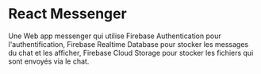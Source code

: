 # React Messenger

Une Web app messenger qui utilise Firebase Authentication pour l'authentification, Firebase Realtime Database pour stocker les messages du chat et les afficher, Firebase Cloud Storage pour stocker les fichiers qui sont envoyés via le chat.
